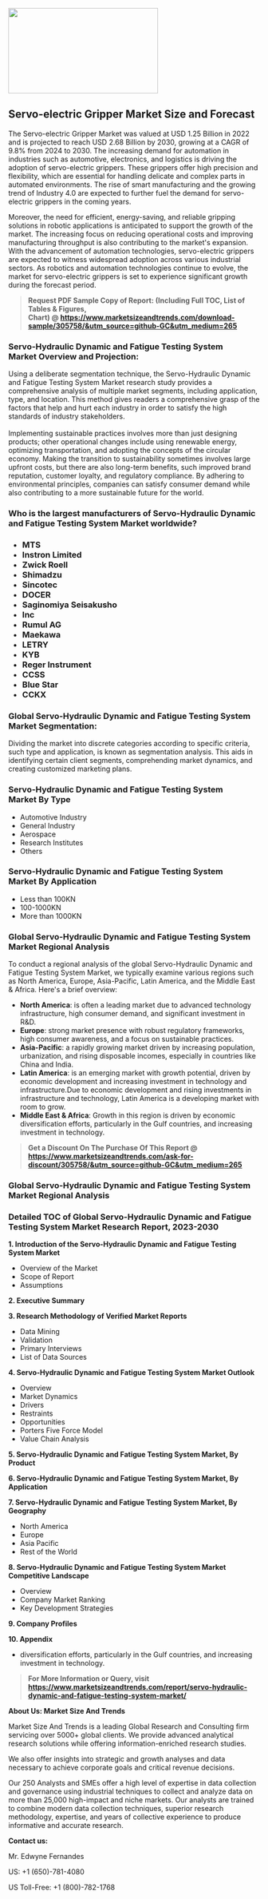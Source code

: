 <p><img class="alignnone size-medium wp-image-20088" src="https://ffe5etoiles.com/wp-content/uploads/2024/12/MST1-300x171.png" alt="" width="300" height="171" /></p><h2>Servo-electric Gripper Market Size and Forecast</h2><p>The Servo-electric Gripper Market was valued at USD 1.25 Billion in 2022 and is projected to reach USD 2.68 Billion by 2030, growing at a CAGR of 9.8% from 2024 to 2030. The increasing demand for automation in industries such as automotive, electronics, and logistics is driving the adoption of servo-electric grippers. These grippers offer high precision and flexibility, which are essential for handling delicate and complex parts in automated environments. The rise of smart manufacturing and the growing trend of Industry 4.0 are expected to further fuel the demand for servo-electric grippers in the coming years.</p><p>Moreover, the need for efficient, energy-saving, and reliable gripping solutions in robotic applications is anticipated to support the growth of the market. The increasing focus on reducing operational costs and improving manufacturing throughput is also contributing to the market's expansion. With the advancement of automation technologies, servo-electric grippers are expected to witness widespread adoption across various industrial sectors. As robotics and automation technologies continue to evolve, the market for servo-electric grippers is set to experience significant growth during the forecast period.</p></p><blockquote id="" class=""><strong>Request PDF Sample Copy of Report: (Including Full TOC, List of Tables &amp; Figures, Chart)&nbsp;@&nbsp;<strong><a href="https://www.marketsizeandtrends.com/download-sample/305758/&utm_source=github-GC&utm_medium=265" target="_blank">https://www.marketsizeandtrends.com/download-sample/305758/&utm_source=github-GC&utm_medium=265</a></strong></strong></blockquote><h3 id="" class="">Servo-Hydraulic Dynamic and Fatigue Testing System Market&nbsp;Overview and Projection:</h3><p id="" class="">Using a deliberate segmentation technique, the Servo-Hydraulic Dynamic and Fatigue Testing System Market research study provides a comprehensive analysis of multiple market segments, including application, type, and location. This method gives readers a comprehensive grasp of the factors that help and hurt each industry in order to satisfy the high standards of industry stakeholders. <br /> <br />Implementing sustainable practices involves more than just designing products; other operational changes include using renewable energy, optimizing transportation, and adopting the concepts of the circular economy. Making the transition to sustainability sometimes involves large upfront costs, but there are also long-term benefits, such improved brand reputation, customer loyalty, and regulatory compliance. By adhering to environmental principles, companies can satisfy consumer demand while also contributing to a more sustainable future for the world.</p><h3 id="" class="">Who is the largest manufacturers of&nbsp;Servo-Hydraulic Dynamic and Fatigue Testing System Market worldwide?</h3><h3 class=""><p><ul><li>MTS </li><li> Instron Limited </li><li> Zwick Roell </li><li> Shimadzu </li><li> Sincotec </li><li> DOCER </li><li> Saginomiya Seisakusho </li><li> Inc </li><li> Rumul AG </li><li> Maekawa </li><li> LETRY </li><li> KYB </li><li> Reger Instrument </li><li> CCSS </li><li> Blue Star </li><li> CCKX</li></ul></p></h3><h3 id="" class="">Global&nbsp;Servo-Hydraulic Dynamic and Fatigue Testing System Market Segmentation:</h3><p id="" class="">Dividing the market into discrete categories according to specific criteria, such type and application, is known as segmentation analysis. This aids in identifying certain client segments, comprehending market dynamics, and creating customized marketing plans.</p><h3 id="" class="">Servo-Hydraulic Dynamic and Fatigue Testing System Market&nbsp;By Type</h3><p><p><ul><li>Automotive Industry</li><li> General Industry</li><li> Aerospace</li><li> Research Institutes</li><li> Others</p></li></ul></p></p><h3 id="" class="">Servo-Hydraulic Dynamic and Fatigue Testing System Market&nbsp;By Application</h3><p class=""><p><ul><li>Less than 100KN</li><li> 100-1000KN</li><li> More than 1000KN</li></ul></p></p><h3 id="" class="">Global Servo-Hydraulic Dynamic and Fatigue Testing System Market Regional Analysis</h3><p id="" class="">To conduct a regional analysis of the global Servo-Hydraulic Dynamic and Fatigue Testing System Market, we typically examine various regions such as North America, Europe, Asia-Pacific, Latin America, and the Middle East &amp; Africa. Here's a brief overview:</p><ul><li><strong>North America</strong>: is often a leading market due to advanced technology infrastructure, high consumer demand, and significant investment in R&amp;D.</li><li><strong>Europe</strong>: strong market presence with robust regulatory frameworks, high consumer awareness, and a focus on sustainable practices.</li><li><strong>Asia-Pacific</strong>: a rapidly growing market driven by increasing population, urbanization, and rising disposable incomes, especially in countries like China and India.</li><li><strong>Latin America</strong>: is an emerging market with growth potential, driven by economic development and increasing investment in technology and infrastructure.Due to economic development and rising investments in infrastructure and technology, Latin America is a developing market with room to grow.</li><li><strong>Middle East &amp; Africa</strong>: Growth in this region is driven by economic diversification efforts, particularly in the Gulf countries, and increasing investment in technology.</li></ul><blockquote id="" class=""><strong>Get a Discount On The Purchase Of This Report @ <strong><a href="https://www.marketsizeandtrends.com/ask-for-discount/305758/&utm_source=github-GC&utm_medium=265" target="_blank">https://www.marketsizeandtrends.com/ask-for-discount/305758/&utm_source=github-GC&utm_medium=265</a></strong></strong></blockquote><h3 id="" class="">Global Servo-Hydraulic Dynamic and Fatigue Testing System Market Regional Analysis</h3><h3 id="" class="">Detailed TOC of Global Servo-Hydraulic Dynamic and Fatigue Testing System Market Research Report, 2023-2030</h3><p id="" class=""><strong>1. Introduction of the Servo-Hydraulic Dynamic and Fatigue Testing System Market</strong></p><ul><li>Overview of the Market</li><li>Scope of Report</li><li>Assumptions</li></ul><p id="" class=""><strong>2. Executive Summary</strong></p><p id="" class=""><strong>3. Research Methodology of Verified Market Reports</strong></p><ul><li>Data Mining</li><li>Validation</li><li>Primary Interviews</li><li>List of Data Sources</li></ul><p id="" class=""><strong>4. Servo-Hydraulic Dynamic and Fatigue Testing System Market Outlook</strong></p><ul><li>Overview</li><li>Market Dynamics</li><li>Drivers</li><li>Restraints</li><li>Opportunities</li><li>Porters Five Force Model</li><li>Value Chain Analysis</li></ul><p id="" class=""><strong>5. Servo-Hydraulic Dynamic and Fatigue Testing System Market, By Product</strong></p><p id="" class=""><strong>6. Servo-Hydraulic Dynamic and Fatigue Testing System Market, By Application</strong></p><p id="" class=""><strong>7. Servo-Hydraulic Dynamic and Fatigue Testing System Market, By Geography</strong></p><ul><li>North America</li><li>Europe</li><li>Asia Pacific</li><li>Rest of the World</li></ul><p id="" class=""><strong>8. Servo-Hydraulic Dynamic and Fatigue Testing System Market Competitive Landscape</strong></p><ul><li>Overview</li><li>Company Market Ranking</li><li>Key Development Strategies</li></ul><p id="" class=""><strong>9. Company Profiles</strong></p><p id="" class=""><strong>10. Appendix</strong></p><ul><li>diversification efforts, particularly in the Gulf countries, and increasing investment in technology.</li></ul><blockquote id="" class=""><strong>For More Information or Query, visit <strong><strong><a href="https://www.marketsizeandtrends.com/report/servo-hydraulic-dynamic-and-fatigue-testing-system-market/" target="_blank">https://www.marketsizeandtrends.com/report/servo-hydraulic-dynamic-and-fatigue-testing-system-market/</a></strong></strong></strong></blockquote><p id="" class=""><strong>About Us: Market Size And Trends</strong></p><p id="" class="">Market Size And Trends is a leading Global Research and Consulting firm servicing over 5000+ global clients. We provide advanced analytical research solutions while offering information-enriched research studies.</p><p id="" class="">We also offer insights into strategic and growth analyses and data necessary to achieve corporate goals and critical revenue decisions.</p><p id="" class="">Our 250 Analysts and SMEs offer a high level of expertise in data collection and governance using industrial techniques to collect and analyze data on more than 25,000 high-impact and niche markets. Our analysts are trained to combine modern data collection techniques, superior research methodology, expertise, and years of collective experience to produce informative and accurate research.</p><p id="" class=""><strong>Contact us:</strong></p><p id="" class="">Mr. Edwyne Fernandes</p><p id="" class="">US: +1 (650)-781-4080</p><p id="" class="">US Toll-Free: +1 (800)-782-1768</p>
